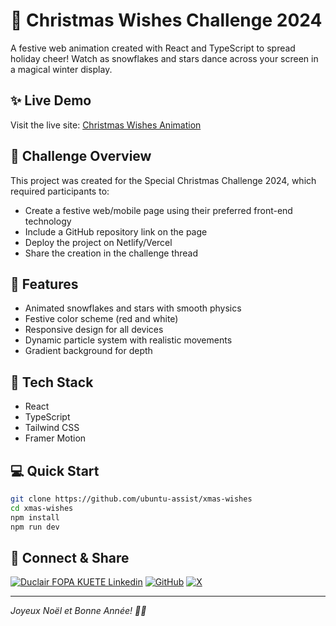 # 🎄 Christmas Wishes Challenge 2024

A festive web animation created with React and TypeScript to spread holiday cheer! Watch as snowflakes and stars dance across your screen in a magical winter display.

## ✨ Live Demo

Visit the live site: [Christmas Wishes Animation](https://xmas-wishes.vercel.app)

## 🎅 Challenge Overview

This project was created for the Special Christmas Challenge 2024, which required participants to:

- Create a festive web/mobile page using their preferred front-end technology
- Include a GitHub repository link on the page
- Deploy the project on Netlify/Vercel
- Share the creation in the challenge thread

## 🎨 Features

- Animated snowflakes and stars with smooth physics
- Festive color scheme (red and white)
- Responsive design for all devices
- Dynamic particle system with realistic movements
- Gradient background for depth

## 🚀 Tech Stack

- React
- TypeScript
- Tailwind CSS
- Framer Motion

## 💻 Quick Start

```bash
git clone https://github.com/ubuntu-assist/xmas-wishes
cd xmas-wishes
npm install
npm run dev
```

## 🎁 Connect & Share

[![Duclair FOPA KUETE Linkedin](https://img.shields.io/badge/LinkedIn-0077B5?style=for-the-badge&logo=linkedin&logoColor=white)](https://www.linkedin.com/in/duclair-fopa/)
[![GitHub](https://img.shields.io/badge/GitHub-100000?style=for-the-badge&logo=github&logoColor=white)](https://github.com/ubuntu-assist)
[![X](https://img.shields.io/badge/Twitter-1DA1F2?style=for-the-badge&logo=twitter&logoColor=white)](https://x.com/FopaD63338)

---

_Joyeux Noël et Bonne Année! 🎄✨_
